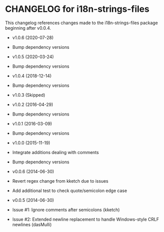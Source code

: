 CHANGELOG for i18n-strings-files
==================
This changelog references changes made to the i18n-strings-files package beginning after v0.0.4.

* v1.0.6 (2020-07-28)
 * Bump dependency versions

* v1.0.5 (2020-03-24)
 * Bump dependency versions

* v1.0.4 (2018-12-14)
 * Bump dependency versions

* v1.0.3 (Skipped)

* v1.0.2 (2016-04-29)
 * Bump dependency versions

* v1.0.1 (2016-03-09)
 * Bump dependency versions

* v1.0.0 (2015-11-19)
 * Integrate additions dealing with comments
 * Bump dependency versions

* v0.0.6 (2014-06-30)
 * Revert regex change from kketch due to issues
 * Add additional test to check quote/semicolon edge case

* v0.0.5 (2014-06-30)
 * Issue #1: Ignore comments after semicolons (kketch)
 * Issue #2: Extended newline replacement to handle Windows-style CRLF newlines (dasMulli)

